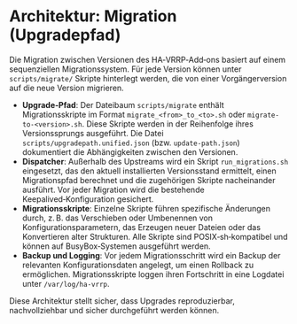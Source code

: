 # Architektur: Migration (Upgradepfad)

Die Migration zwischen Versionen des HA‑VRRP‑Add‑ons basiert auf einem sequenziellen Migrationssystem.  Für jede Version können unter `scripts/migrate/` Skripte hinterlegt werden, die von einer Vorgängerversion auf die neue Version migrieren.

- **Upgrade‑Pfad**: Der Dateibaum `scripts/migrate` enthält Migrationsskripte im Format `migrate_<from>_to_<to>.sh` oder `migrate-to-<version>.sh`.  Diese Skripte werden in der Reihenfolge ihres Versionssprungs ausgeführt.  Die Datei `scripts/upgradepath.unified.json` (bzw. `update-path.json`) dokumentiert die Abhängigkeiten zwischen den Versionen.
- **Dispatcher**: Außerhalb des Upstreams wird ein Skript `run_migrations.sh` eingesetzt, das den aktuell installierten Versionsstand ermittelt, einen Migrationspfad berechnet und die zugehörigen Skripte nacheinander ausführt.  Vor jeder Migration wird die bestehende Keepalived‑Konfiguration gesichert.
- **Migrationsskripte**: Einzelne Skripte führen spezifische Änderungen durch, z. B. das Verschieben oder Umbenennen von Konfigurationsparametern, das Erzeugen neuer Dateien oder das Konvertieren alter Strukturen.  Alle Skripte sind POSIX‑sh‑kompatibel und können auf BusyBox‑Systemen ausgeführt werden.
- **Backup und Logging**: Vor jedem Migrationsschritt wird ein Backup der relevanten Konfigurationsdaten angelegt, um einen Rollback zu ermöglichen.  Migrationsskripte loggen ihren Fortschritt in eine Logdatei unter `/var/log/ha-vrrp`.

Diese Architektur stellt sicher, dass Upgrades reproduzierbar, nachvollziehbar und sicher durchgeführt werden können.